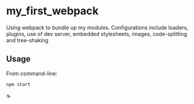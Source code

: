 # my_first_webpack

Using webpack to bundle up my modules. Configurations include loaders, plugins, use of dev server, embedded stylesheets, images, code-splitting and tree-shaking

## Usage

From command-line:

```
npm start
```

:coffee:
